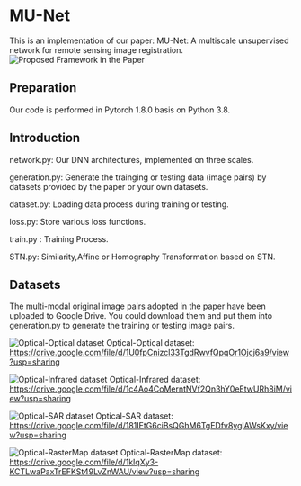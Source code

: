 # MU-Net
This is an implementation of our paper: MU-Net: A multiscale unsupervised network for remote sensing image registration.
![Proposed Framework in the Paper](https://github.com/yeyuanxin110/MU-Net/blob/main/githubPic/MU-Net.png)
## Preparation
Our code is performed in Pytorch 1.8.0 basis on Python 3.8.
## Introduction
network.py: Our DNN architectures, implemented on three scales.

generation.py:  Generate the trainging or testing data (image pairs) by datasets provided by the paper or your own datasets. 

dataset.py: Loading data process during training or testing.

loss.py: Store various loss functions.

train.py : Training Process.

STN.py: Similarity,Affine or Homography Transformation based on STN.

## Datasets
The multi-modal original image pairs adopted in the paper have been uploaded to Google Drive. You could download them and put them into generation.py to generate the training or testing image pairs.

![Optical-Optical dataset](https://github.com/yeyuanxin110/MU-Net/blob/main/githubPic/Optical-Optical.png)
Optical-Optical dataset: https://drive.google.com/file/d/1U0fpCnizcl33TgdRwvfQpqOr1Ojcj6a9/view?usp=sharing

![Optical-Infrared dataset](https://github.com/yeyuanxin110/MU-Net/blob/main/githubPic/Optical-Infrared.png)
Optical-Infrared dataset: https://drive.google.com/file/d/1c4Ao4CoMerntNVf2Qn3hY0eEtwURh8iM/view?usp=sharing

![Optical-SAR dataset](https://github.com/yeyuanxin110/MU-Net/blob/main/githubPic/Optical-SAR.png)
Optical-SAR dataset: https://drive.google.com/file/d/181IEtG6ciBsQGhM6TgEDfv8yglAWsKxy/view?usp=sharing

![Optical-RasterMap dataset](https://github.com/yeyuanxin110/MU-Net/blob/main/githubPic/Optical-Map.png)
Optical-RasterMap dataset: https://drive.google.com/file/d/1kIqXy3-KCTLwaPaxTrEFKSt49LvZnWAU/view?usp=sharing
